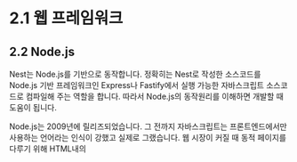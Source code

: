 # 2.1 웹 프레임워크
## 2.2 Node.js
Nest는 Node.js를 기반으로 동작합니다. 정확히는 Nest로 작성한 소스코드를 Node.js 기반 프레임워크인 Express나 Fastify에서 실행 가능한 자바스크립트 소스코드로 컴파일해 주는 역할을 합니다. 따라서 Node.js의 동작원리를 이해하면 개발할 때 도움이 됩니다.

Node.js는 2009년에 릴리즈되었습니다. 그 전까지 자바스크립트는 프론트엔드에서만 사용하는 언어라는 인식이 강했고 실제로 그랬습니다. 웹 시장이 커질 때 동적 페이지를 다루기 위해 HTML내의 <script> 태그로 삽입하여 주로 사용했습니다. 자바가 인기를 얻으면서 이름이 비슷한 것도 입소문을 내기에 좋았습니다. 하지만 브라우저에 삽입된 소스코드가 그대로 노출되고 보안에 취약하다는 인식이 있었고 사용은 많이 하지만 "그냥 스크립트 언어"라는 괄시를 받았습니다. 이후 Node.js의 등장으로 자바스크립트를 이용하여 서버를 구동할 수 있게 되었습니다. 프론트엔드와 백엔드에서 같은 언어를 사용한다는 것은 큰 장점입니다. 같은 개발자가 풀스택2으로 개발할 경우 생산성을 향상시켜주고, 프론트엔드/백엔드가 분리되어 있다 하더라도 커뮤니케이션 비용을 줄여줍니다. Node.js의 등장으로 자바스크립트는 당당히 하나의 언어로 인정받게 되었습니다. 2008년 구글은 크롬 브라우저를 출시하면서 자체 개발한 자바스크립트 엔진인 V8을 크롬에 내장하였습니다. V8의 뛰어난 성능은 "자바스크립트는 느리다"는 인식을 바꾸어 주었습니다.

Node.js는 NPM(Node Package Manager)이라고 하는 패키지(또는 라이브러리) 관리 시스템을 가지고 있습니다. 누구나 자신이 만든 Node.js 기반 라이브러리를 등록하여 다른 사람들이 사용하게 공개할 수 있습니다. 공개하기는 싫지만 NPM을 이용하여 사내에서 패키지를 관리하고자 한다면 돈을 지불하고 비공개(Private)로 등록도 가능합니다. NPM 블로그에 따르면 2022년 3월 현재 등록된 패키지 수가 190만개에 다다르고 있습니다3. 대부분의 소스코드가 깃허브에 공개되고 있는데 깃허브는 2020년 3월 NPM을 인수하였습니다. 마이크로소프트가 깃허브를 인수하였으므로 사실상 NPM은 마이크로소프트가 주도하게 되었습니다. Nest 역시 Node.js를 기반으로 하므로 NPM을 그대로 사용할 수 있습니다. 개발에 필요한 라이브러리가 있다면 NPM CLI를 이용하여 설치하면 됩니다. 심지어 Nest 역시 NPM에 등록되어 있고 1장에서 본 것 처럼 NPM으로 설치합니다. Nest 관련 패키지들을 확인하고 싶다면 npmjs.com에서 @nestjs 로 검색해 보세요.
## Node.js의 특징
### 단일 쓰레드에서 구동되는 non-blocking I/O 이벤트 기반 비동기 방식
작업 요청이 한꺼번에 들어올 때 각 작업을 처리하기 위한 쓰레드를 만들고 할당하는 방식을 멀티 쓰레드 방식이라고 합니다. 멀티 쓰레드 방식은 여러 작업을 동시에 처리하므로 작업 처리속도가 빠른 장점이 있지만, 공유 자원을 관리하는 노력이 많이 들고 잘못 작성된 동기화로 인해 락에서 빠져나오지 못하는 경우가 발생하기 쉽습니다. 쓰레드가 늘어날 때 마다 메모리를 소모하게 되므로 메모리 관리 역시 중요합니다. 이에 비해 Node.js는 하나의 쓰레드에서 작업을 처리합니다. 사실 애플리케이션 단에서는 단일 쓰레드이지만 백그라운에서는 쓰레드 풀을 구성해 작업을 처리합니다. 개발자가 직접 쓰레드 풀을 관리하지 않고 플랫폼, 정확히는 Node.js에 포함된 libuv5가 그 역할을 하기 때문에 개발자는 단일 쓰레드에서 동작하는 것처럼 이해하기 쉬운 코드를 작성할 수 있습니다. 웹 서버를 운용할 때는 코어(CPU)를 분산해서 관리하므로 실제 작업은 여러개의 코어에서 별개로 처리됩니다.

Node.js는 이렇게 들어온 작업을 앞의 작업이 끝날때까지 기다리지 않고(non-blocking) 비동기로 처리합니다. 이 개념을 쉽게 설명하면 다음과 같습니다. 푸드코트의 경우 주문은 한 곳에서 받지만 음식은 입점된 각 식당에서 만듭니다. 음식이 완성된 순서대로 각 식당에서 호출벨을 통해 손님을 부르고 손님은 음식을 픽업합니다. 여기서 계산을 담당하는 작업은 단일 쓰레드이고 각 요리를 완성해 벨을 호출하는 식당들은 비동기로 요리를 준비합니다. 입력은 하나의 쓰레드에서 받지만 순서대로 처리 하지 않고 먼저 처리된 결과를 이벤트로 반환해주는 방식이 바로 Node.js가 사용하는 단일 쓰레드 non-blocking 이벤트 기반 비동기 방식입니다.

### Node.js의 장단점
앞에서 설명한 단일 쓰레드 이벤트 기반 비동기 방식은 서버의 자원에 크게 부하를 가하지 않습니다. 이는 대규모 네트워크 애플리케이션을 개발하기에 적합합니다. 물론 쓰레드를 하나만 사용하기 때문에 하나의 쓰레드에 문제가 생기게 되면 애플리케이션 전체가 오류를 일으킬 위험이 있습니다. 하나의 쓰레드로 동작하는 것처럼 코드를 작성할 수 있다는 점은 개발자에게 큰 장점입니다. 멀티 쓰레드를 직접 만들고 관리하면서 데드락에 빠져 본 분들은 그 어려움을 공감하실 것입니다.

Node.js의 단점은 아무래도 컴파일러 언어의 처리속도에 비해 그 성능이 떨어진다는 점입니다. 하지만 서버의 성능은 꾸준히 발전하고 있고, V8엔진의 성능이 계속 향상되고 있어 왠만한 웹 애플리케이션을 만들기에는 손색이 없습니다. 이벤트 기반 비동기 방식으로 복잡한 기능을 구현하다 보면 여러 이벤트를 동시에 처리하는 경우 콜백 지옥에 빠지는 경우가 있습니다. 코드가 대각선으로 쭉 들어쓰여 작성되면서 가독성이 떨어지고 이해하기 어려운 코드가 양산되는 경우가 빈번했습니다. 하지만 ECMAScript 2015(ES6)에서 Promise가 도입되면서 간결한 표현으로 작성할 수 있게 되었습니다. ECMAScript 2017에서는 async/await 기능이 추가되면서 비동기 동작을 마치 동기로 처리하는 것처럼 코드를 작성할 수 있게 되었습니다.
